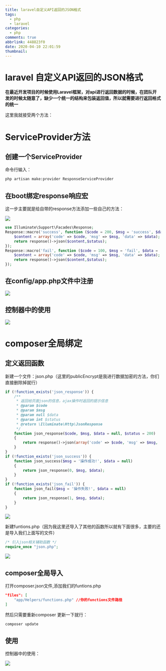 ```yaml
---
title: laravel自定义API返回的JSON格式
tags:
  - php
  - laravel
categories:
  - php
comments: true
abbrlink: 448823f0
date: 2020-04-10 22:01:59
thumbnail:
---
```


# laravel 自定义API返回的JSON格式

**在最近开发项目的时候使用Laravel框架，对api进行返回数据的时候，在团队开发的时候太随意了，缺少一个统一的结构来包装返回值，所以就需要进行返回格式的统一**

这里我就接受两个方法：

# ServiceProvider方法

## 创建一个ServiceProvider

命令行输入：

```sh
php artisan make:provider ResponseServiceProvider
```

## 在boot绑定response响应宏

这一步主要就是给自带的response方法添加一些自己的方法：

![](https://gitee.com/myxy99/pic/raw/master/img/blog/2020/07/16/20200716220732.png)

```php
use Illuminate\Support\Facades\Response;
Response::macro('success', function ($code = 200, $msg = 'success', $data = '',$status = 200) {
    $content = array('code' => $code, 'msg' => $msg, 'data' => $data);
    return response()->json($content,$status);
});
Response::macro('fail', function ($code = 100, $msg = 'fail', $data = '',$status = 200) {
    $content = array('code' => $code, 'msg' => $msg, 'data' => $data);
    return response()->json($content,$status);
});

```

## 在config/app.php文件中注册

![](https://gitee.com/myxy99/pic/raw/master/img/blog/2020/07/16/20200716220817.png)


## 控制器中的使用

![](https://gitee.com/myxy99/pic/raw/master/img/blog/2020/07/16/20200716220846.png)


# composer全局绑定

## 定义返回函数

新建一个文件：json.php（这里的publicEncrypt是我进行数据加密的方法，你们直接删除掉就行）

```php
if (!function_exists('json_response')) {
    /**
     * 返回给页面json的信息，ajax操作时返回的提示信息
     * @param $code
     * @param $msg
     * @param null $data
     * @param int $status
     * @return \Illuminate\Http\JsonResponse
     */
    function json_response($code, $msg, $data = null, $status = 200)
    {
        return response()->json(array('code' => $code, 'msg' => $msg, 'data' => $data == null ? null : publicEncrypt($data)), $status);
    }
}
if (!function_exists('json_success')) {
    function json_success($msg = '操作成功!', $data = null)
    {
        return json_response(0, $msg, $data);
    }
}
if (!function_exists('json_fail')) {
    function json_fail($msg = '操作失败!', $data = null)
    {
        return json_response(1, $msg, $data);
    }
}

```
![](https://gitee.com/myxy99/pic/raw/master/img/blog/2020/07/16/20200716221718.png)


新建funtions.php（因为我这里还导入了其他的函数所以就有下面很多，主要的还是导入我们上面写的文件）

```php
/* 引入json相关辅助函数 */
require_once "json.php";

```

![](https://gitee.com/myxy99/pic/raw/master/img/blog/2020/07/16/20200716221853.png)


## composer全局导入

打开composer.json文件,添加我们的funtions.php

```json
"files": [
    "app/Helpers/functions.php" //你的functions文件路径
]

```

然后只需要重新composer 更新一下就行：

```php
composer update

```

## 使用

控制器中的使用：

![](https://gitee.com/myxy99/pic/raw/master/img/blog/2020/07/16/20200716222336.png)